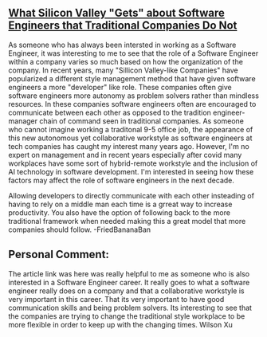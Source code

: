 ## [What Silicon Valley "Gets" about Software Engineers that Traditional Companies Do Not](https://blog.pragmaticengineer.com/what-silicon-valley-gets-right-on-software-engineers/)

As someone who has always been intersted in working as a Software Engineer, it was interesting to me to see that the role of a Software Engineer within a company varies so much based on how the organization of the company. In recent years, many "Sillicon Valley-like Companies" have popularized a different style management method that have given software engineers a more "developer" like role. These companies often give software engineers more autonomy as problem solvers rather than mindless resources. In these companies software engineers often are encouraged to communicate between each other as opposed to the tradition engineer-manager chain of command seen in traditional companies. As someone who cannot imagine working a traditonal 9-5 office job, the appearance of this new autonomous yet collaborative workstyle as software engineers at tech companies has caught my interest many years ago. However, I'm no expert on management and in recent years especially after covid many workplaces have some sort of hybrid-remote workstyle and the inclusion of AI technology in software development. I'm interested in seeing how these factors may affect the role of software engineers in the next decade. 

Allowing developers to directly communicate with each other insteading of having to rely on a middle man each time is a grreat way to increase productivity. You also have the option of following back to the more traditional framework when needed making this a great model that more companies should follow. -FriedBananaBan

## Personal Comment:
The article link was here was really helpful to me as someone who is also interested in a Software Engineer career. It really goes to what a software engineer really does on a company and that a collaborative workstyle is very important in this career. That its very important to have good communication skills and being problem solvers. Its interesting to see that the companies are trying to change the traditional style workplace to be more flexible in order to keep up with the changing times. Wilson Xu